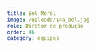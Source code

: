 ```yaml
---
title: Bel Merel
image: /uploads/14a_bel.jpg
role: Diretor de produção
order: 46
category: equipes
---
```

